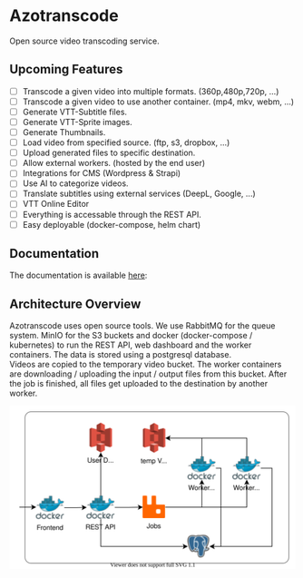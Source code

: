 # Azotranscode
Open source video transcoding service.

## Upcoming Features
- [ ] Transcode a given video into multiple formats. (360p,480p,720p, ...)
- [ ] Transcode a given video to use another container. (mp4, mkv, webm, ...)
- [ ] Generate VTT-Subtitle files.
- [ ] Generate VTT-Sprite images.
- [ ] Generate Thumbnails.
- [ ] Load video from specified source. (ftp, s3, dropbox, ...)
- [ ] Upload generated files to specific destination.
- [ ] Allow external workers. (hosted by the end user)
- [ ] Integrations for CMS (Wordpress & Strapi)
- [ ] Use AI to categorize videos.
- [ ] Translate subtitles using external services (DeepL, Google, ...)
- [ ] VTT Online Editor
- [ ] Everything is accessable through the REST API.
- [ ] Easy deployable (docker-compose, helm chart)

## Documentation
The documentation is available [here](https://azorimor.github.io/azotranscode/):
## Architecture Overview
Azotranscode uses open source tools. We use RabbitMQ for the queue system. MinIO for the S3 buckets and docker (docker-compose / kubernetes) to run the REST API, web dashboard and the worker containers. The data is stored using a postgresql database.  
Videos are copied to the temporary video bucket. The worker containers are downloading / uploading the input / output files from this bucket. After the job is finished, all files get uploaded to the destination by another worker.  

![AWS architecture diagram](/website/static/img/diagrams/azotranscode_architecture_overview_simple_v1.svg)
